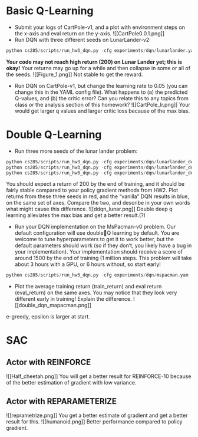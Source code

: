# Basic Q-Learning
- Submit your logs of CartPole-v1, and a plot with environment steps on the x-axis and eval return on the y-axis.
![[CartPole0.0.1.png]]
- Run DQN with three different seeds on LunarLander-v2:
 ```python
python cs285/scripts/run_hw3_dqn.py -cfg experiments/dqn/lunarlander.yaml --seed 1 python cs285/scripts/run_hw3_dqn.py -cfg experiments/dqn/lunarlander.yaml --seed 2 python cs285/scripts/run_hw3_dqn.py -cfg experiments/dqn/lunarlander.yaml --seed 3
```
**Your code may not reach high return (200) on Lunar Lander yet; this is okay!** Your returns may go up for a while and then collapse in some or all of the seeds.
![[Figure_1.png]]
Not stable to get the reward.
- Run DQN on CartPole-v1, but change the learning rate to 0.05 (you can change this in the YAML config file). What happens to (a) the predicted Q-values, and (b) the critic error? Can you relate this to any topics from class or the analysis section of this homework?
![[CartPole_lr.png]]
Your would get larger q values and larger critic loss because of the max bias.

# Double Q-Learning

- Run three more seeds of the lunar lander problem:
```python
python cs285/scripts/run_hw3_dqn.py -cfg experiments/dqn/lunarlander_doubleq.yaml -- seed 1 
python cs285/scripts/run_hw3_dqn.py -cfg experiments/dqn/lunarlander_doubleq.yaml -- seed 2 
python cs285/scripts/run_hw3_dqn.py -cfg experiments/dqn/lunarlander_doubleq.yaml -- seed 3
```

You should expect a return of 200 by the end of training, and it should be fairly stable compared to your policy gradient methods from HW2. Plot returns from these three seeds in red, and the “vanilla” DQN results in blue, on the same set of axes. Compare the two, and describe in your own words what might cause this difference.
![[ddqn_lunar.png]]
Double deep q learning alleviates the max bias and get  a better result.(?)
- Run your DQN implementation on the MsPacman-v0 problem. Our default configuration will use doubleQ learning by default. You are welcome to tune hyperparameters to get it to work better, but the default parameters should work (so if they don’t, you likely have a bug in your implementation). Your implementation should receive a score of around 1500 by the end of training (1 million steps. This problem will take about 3 hours with a GPU, or 6 hours without, so start early!
```python
python cs285/scripts/run_hw3_dqn.py -cfg experiments/dqn/mspacman.yam
```
- Plot the average training return (train_return) and eval return (eval_return) on the same axes. You may notice that they look very different early in training! Explain the difference.
![[double_dqn_mapacman.png]]

e-greedy, epsilon is larger at start.

# SAC

## Actor with REINFORCE
![[Half_cheetah.png]]
You will get a better result for REINFORCE-10 because of the better estimation of gradient with low variance.
## Actor with REPARAMETERIZE
![[reprametrize.png]]
You get a better estimate of gradient and get a better result for this.
![[humanoid.png]]
Better performance compared to policy gradient.